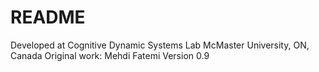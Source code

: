 # README #


Developed at Cognitive Dynamic Systems Lab
McMaster University, ON, Canada
Original work: Mehdi Fatemi
Version 0.9